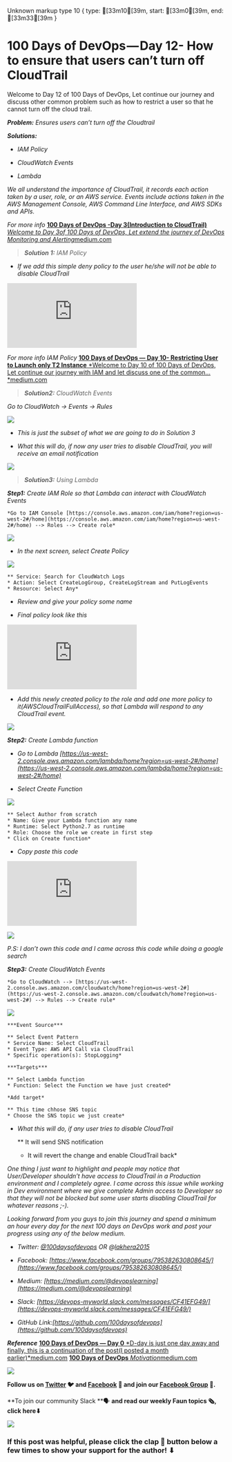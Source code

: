 Unknown markup type 10 { type: [33m10[39m, start: [33m0[39m, end: [33m33[39m }

# 100 Days of DevOps — Day 12- How to ensure that users can’t turn off CloudTrail

Welcome to Day 12 of 100 Days of DevOps, Let continue our journey and discuss other common problem such as how to restrict a user so that he cannot turn off the cloud trail.

***Problem:** Ensures users can’t turn off the Cloudtrail*

***Solutions:***

* *IAM Policy*

* *CloudWatch Events*

* *Lambda*

*We all understand the importance of CloudTrail, it records each action taken by a user, role, or an AWS service. Events include actions taken in the AWS Management Console, AWS Command Line Interface, and AWS SDKs and APIs.*

*For more info*
[**100 Days of DevOps -Day 3(Introduction to CloudTrail)**
*Welcome to Day 3of 100 Days of DevOps, Let extend the journey of DevOps Monitoring and Alerting*medium.com](https://medium.com/@devopslearning/100-days-of-devops-day-3-introduction-to-cloudtrail-5ce923f44584)
> ***Solution 1:** IAM Policy*

* *If we add this simple deny policy to the user he/she will not be able to disable CloudTrail*

<iframe src="https://medium.com/media/b6320089b3848aa321222b84ce0cb7c2" frameborder=0></iframe>

*For more info IAM Policy*
[**100 Days of DevOps — Day 10- Restricting User to Launch only T2 Instance**
*Welcome to Day 10 of 100 Days of DevOps, Let continue our journey with IAM and let discuss one of the common…*medium.com](https://medium.com/devopslinks/100-days-of-devops-day-10-restricting-user-to-launch-only-t2-instance-509aaaec5aa2)
> ***Solution2:** CloudWatch Events*

*Go to CloudWatch → Events → Rules*

![](https://cdn-images-1.medium.com/max/5756/1*Y6pLRUIF5zs585sxp5zB9w.png)

* *This is just the subset of what we are going to do in Solution 3*

* *What this will do, if now any user tries to disable CloudTrail, you will receive an email notification*

![](https://cdn-images-1.medium.com/max/4372/1*DeK1fL-rYNvqua5ATmxfkw.png)
> ***Solution3:** Using Lambda*

***Step1:** Create IAM Role so that Lambda can interact with CloudWatch Events*

    *Go to IAM Console [https://console.aws.amazon.com/iam/home?region=us-west-2#/home](https://console.aws.amazon.com/iam/home?region=us-west-2#/home) --> Roles --> Create role*

![](https://cdn-images-1.medium.com/max/3412/1*_C92ySkyjMw9l0wFubo_vQ.png)

* *In the next screen, select Create Policy*

![](https://cdn-images-1.medium.com/max/3324/1*mtYyb58SZfmu4xUJIyKqgA.png)

    ** Service: Search for CloudWatch Logs
    * Action: Select CreateLogGroup, CreateLogStream and PutLogEvents
    * Resource: Select Any*

* *Review and give your policy some name*

* *Final policy look like this*

<iframe src="https://medium.com/media/046283be397eb4b1f8421ba0f09bf419" frameborder=0></iframe>

* *Add this newly created policy to the role and add one more policy to it(AWSCloudTrailFullAccess), so that Lambda will respond to any CloudTrail event.*

![](https://cdn-images-1.medium.com/max/5220/1*lv5hs1KMRwIgm-5QB62nnQ.png)

***Step2:** Create Lambda function*

* *Go to Lambda [https://us-west-2.console.aws.amazon.com/lambda/home?region=us-west-2#/home](https://us-west-2.console.aws.amazon.com/lambda/home?region=us-west-2#/home)*

* *Select Create Function*

![](https://cdn-images-1.medium.com/max/5384/1*M3VKLoR9TVzH0kEkQH48fg.png)

    ** Select Author from scratch
    * Name: Give your Lambda function any name
    * Runtime: Select Python2.7 as runtime
    * Role: Choose the role we create in first step
    * Click on Create function*

* *Copy paste this code*

<iframe src="https://medium.com/media/8af544ec3d56b676eea841976e690fca" frameborder=0></iframe>

![](https://cdn-images-1.medium.com/max/5148/1*pCc0NGfpbMCO9RFWDeDvSA.png)

*P.S: I don’t own this code and I came across this code while doing a google search*

***Step3:** Create CloudWatch Events*

    *Go to CloudWatch --> [https://us-west-2.console.aws.amazon.com/cloudwatch/home?region=us-west-2#](https://us-west-2.console.aws.amazon.com/cloudwatch/home?region=us-west-2#) --> Rules --> Create rule*

![](https://cdn-images-1.medium.com/max/5076/1*-20L7B4gv_xH1UZNF74y3g.png)

    ***Event Source***

    ** Select Event Pattern
    * Service Name: Select CloudTrail
    * Event Type: AWS API Call via CloudTrail
    * Specific operation(s): StopLogging*

    ***Targets***

    ** Select Lambda function
    * Function: Select the Function we have just created*

    *Add target*

    ** This time chhose SNS topic
    * Choose the SNS topic we just create*

* *What this will do, if any user tries to disable CloudTrail*

    ** It will send SNS notification
    * It will revert the change and enable CloudTrail back*

*One thing I just want to highlight and people may notice that User/Developer shouldn’t have access to CloudTrail in a Production environment and I completely agree. I came across this issue while working in Dev environment where we give complete Admin access to Developer so that they will not be blocked but some user starts disabling CloudTrail for whatever reasons ;-).*

*Looking forward from you guys to join this journey and spend a minimum an hour every day for the next 100 days on DevOps work and post your progress using any of the below medium.*

* *Twitter: [@100daysofdevops](http://twitter.com/100daysofdevops) OR @[lakhera2015](https://twitter.com/lakhera2015)*

* *Facebook: [https://www.facebook.com/groups/795382630808645/](https://www.facebook.com/groups/795382630808645/)*

* *Medium: [https://medium.com/@devopslearning](https://medium.com/@devopslearning)*

* *Slack: [https://devops-myworld.slack.com/messages/CF41EFG49/](https://devops-myworld.slack.com/messages/CF41EFG49/)*

* *GitHub Link:[https://github.com/100daysofdevops](https://github.com/100daysofdevops)*

***Reference***
[**100 Days of DevOps — Day 0**
*D-day is just one day away and finally, this is a continuation of the post(I posted a month earlier)*medium.com](https://medium.com/@devopslearning/100-days-of-devops-day-0-4f2c9750542d)
[**100 Days of DevOps**
*Motivation*medium.com](https://medium.com/@devopslearning/100-days-of-devops-81faf13bf772)

![](https://cdn-images-1.medium.com/max/2000/0*Piks8Tu6xUYpF4DU)

**Follow us on [Twitter](https://twitter.com/joinfaun) **🐦** and [Facebook](https://www.facebook.com/faun.dev/) **👥** and join our [Facebook Group](https://www.facebook.com/groups/364904580892967/) **💬**.**

**To join our community Slack **🗣️ **and read our weekly Faun topics **🗞️,** click here⬇**

![](https://cdn-images-1.medium.com/max/3200/0*oSdFkACJxs5iy1oR)

### If this post was helpful, please click the clap 👏 button below a few times to show your support for the author! ⬇
